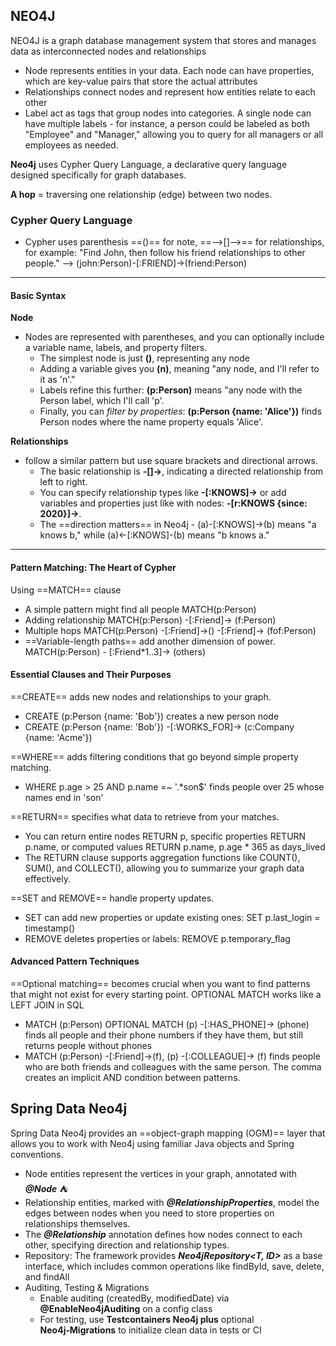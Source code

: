 ## NEO4J

NEO4J is a graph database management system that stores and manages data as interconnected nodes and relationships

- Node represents entities in your data. Each node can have properties, which are key-value pairs that store the actual attributes
- Relationships connect nodes and represent how entities relate to each other
- Label act as tags that group nodes into categories. A single node can have multiple labels - for instance, a person could be labeled as both "Employee" and "Manager," allowing you to query for all managers or all employees as needed.

**Neo4j** uses Cypher Query Language, a declarative query language designed specifically for graph databases.

**A hop** = traversing one relationship (edge) between two nodes.

### Cypher Query Language

- Cypher uses parenthesis ==()== for note, ==-->[]-->== for relationships, for example: "Find John, then follow his friend relationships to other people." --> (john:Person)-[:FRIEND]->(friend:Person)

---

#### Basic Syntax

**Node**

- Nodes are represented with parentheses, and you can optionally include a variable name, labels, and property filters.
  - The simplest node is just **()**, representing any node
  - Adding a variable gives you **(n)**, meaning "any node, and I'll refer to it as 'n'."
  - Labels refine this further: **(p:Person)** means "any node with the Person label, which I'll call 'p'.
  - Finally, you can _filter by properties_: **(p:Person {name: 'Alice'})** finds Person nodes where the name property equals 'Alice'.

**Relationships**

- follow a similar pattern but use square brackets and directional arrows.
  - The basic relationship is **-[]->**, indicating a directed relationship from left to right.
  - You can specify relationship types like **-[:KNOWS]->** or add variables and properties just like with nodes: **-[r:KNOWS {since: 2020}]->**.
  - The ==direction matters== in Neo4j - (a)-[:KNOWS]->(b) means "a knows b," while (a)<-[:KNOWS]-(b) means "b knows a."

---

#### Pattern Matching: The Heart of Cypher

Using ==MATCH== clause

- A simple pattern might find all people MATCH(p:Person)
- Adding relationship MATCH(p:Person) -[:Friend]-> (f:Person)
- Multiple hops MATCH(p:Person) -[:Friend]->() -[:Friend]-> (fof:Person)
- ==Variable-length paths== add another dimension of power. MATCH(p:Person) - [:Friend*1..3]-> (others)

#### Essential Clauses and Their Purposes

==CREATE== adds new nodes and relationships to your graph.

- CREATE (p:Person {name: 'Bob'}) creates a new person node
- CREATE (p:Person {name: 'Bob'}) -[:WORKS_FOR]-> (c:Company {name: 'Acme'})

==WHERE== adds filtering conditions that go beyond simple property matching.

- WHERE p.age > 25 AND p.name =~ '.\*son$' finds people over 25 whose names end in 'son'

==RETURN== specifies what data to retrieve from your matches.

- You can return entire nodes RETURN p, specific properties RETURN p.name, or computed values RETURN p.name, p.age \* 365 as days_lived
- The RETURN clause supports aggregation functions like COUNT(), SUM(), and COLLECT(), allowing you to summarize your graph data effectively.

==SET and REMOVE== handle property updates.

- SET can add new properties or update existing ones: SET p.last_login = timestamp()
- REMOVE deletes properties or labels: REMOVE p.temporary_flag

#### Advanced Pattern Techniques

==Optional matching== becomes crucial when you want to find patterns that might not exist for every starting point. OPTIONAL MATCH works like a LEFT JOIN in SQL

- MATCH (p:Person) OPTIONAL MATCH (p) -[:HAS_PHONE]-> (phone) finds all people and their phone numbers if they have them, but still returns people without phones
- MATCH (p:Person) -[:Friend]->(f), (p) -[:COLLEAGUE]-> (f) finds people who are both friends and colleagues with the same person. The comma creates an implicit AND condition between patterns.

## Spring Data Neo4j

Spring Data Neo4j provides an ==object-graph mapping (OGM)== layer that allows you to work with Neo4j using familiar Java objects and Spring conventions.

- Node entities represent the vertices in your graph, annotated with **_@Node_** ⛺
- Relationship entities, marked with **_@RelationshipProperties_**, model the edges between nodes when you need to store properties on relationships themselves.
- The **_@Relationship_** annotation defines how nodes connect to each other, specifying direction and relationship types.
- Repository: The framework provides **_Neo4jRepository<T, ID>_** as a base interface, which includes common operations like findById, save, delete, and findAll
- Auditing, Testing & Migrations
    - Enable auditing (createdBy, modifiedDate) via **@EnableNeo4jAuditing** on a config class
    - For testing, use **Testcontainers Neo4j plus** optional **Neo4j‑Migrations** to initialize clean data in tests or CI